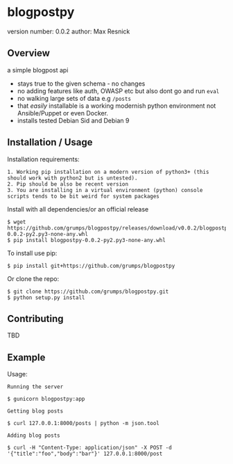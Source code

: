 blogpostpy
===============================

version number: 0.0.2
author: Max Resnick

Overview
--------

a simple blogpost api

* stays true to the given schema - no changes
* no adding features like auth, OWASP etc but also dont go and run `eval`
* no walking large sets of data e.g `/posts`
* that _easily_ installable is a working modernish python environment not Ansible/Puppet or even Docker.
* installs tested Debian Sid and Debian 9


Installation / Usage
--------------------
Installation requirements:

    1. Working pip installation on a modern version of python3+ (this should work with python2 but is untested).
    2. Pip should be also be recent version
    3. You are installing in a virtual environment (python) console scripts tends to be bit weird for system packages

Install with all dependencies/or an official release

    $ wget https://github.com/grumps/blogpostpy/releases/download/v0.0.2/blogpostpy-0.0.2-py2.py3-none-any.whl
    $ pip install blogpostpy-0.0.2-py2.py3-none-any.whl

To install use pip:

    $ pip install git+https://github.com/grumps/blogpostpy

Or clone the repo:

    $ git clone https://github.com/grumps/blogpostpy.git
    $ python setup.py install


Contributing
------------

TBD

Example
-------

Usage:                                                                                                       
                                                                                                             
    Running the server                                                                                       
                                                                                                             
    $ gunicorn blogpostpy:app                                                                                
                                                                                                             
    Getting blog posts                                                                                       
                                                                                                             
    $ curl 127.0.0.1:8000/posts | python -m json.tool                                                        
                                                                                                             
    Adding blog posts                                                                                        
                                                                                                             
    $ curl -H "Content-Type: application/json" -X POST -d '{"title":"foo","body":"bar"}' 127.0.0.1:8000/post 
                                                                                                             
